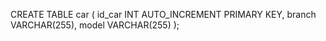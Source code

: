 CREATE TABLE car (
    id_car INT AUTO_INCREMENT PRIMARY KEY,
    branch VARCHAR(255),
    model VARCHAR(255)
);
